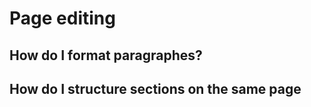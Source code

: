 <!-- TITLE: Seq 1 P 1 -->
<!-- SUBTITLE: The first page in a multipage sequence -->

# Page editing
## How do I format paragraphes?
## How do I structure sections on the same page
